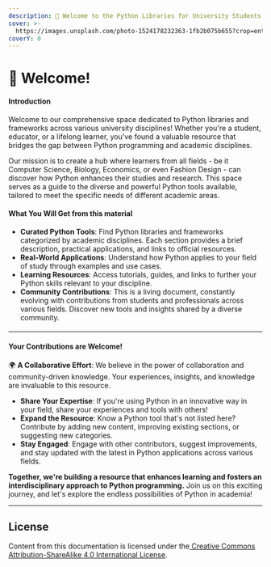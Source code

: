 ```yaml
---
description: 🌟 Welcome to the Python Libraries for University Students.
cover: >-
  https://images.unsplash.com/photo-1524178232363-1fb2b075b655?crop=entropy&cs=srgb&fm=jpg&ixid=M3wxOTcwMjR8MHwxfHNlYXJjaHw4fHx1bml2ZXJzaXR5JTIwc3R1ZGVudHN8ZW58MHx8fHwxNzA2NjExNjE0fDA&ixlib=rb-4.0.3&q=85
coverY: 0
---
```


# 👋 Welcome!

#### Introduction

Welcome to our comprehensive space dedicated to Python libraries and frameworks across various university disciplines! Whether you're a student, educator, or a lifelong learner, you've found a valuable resource that bridges the gap between Python programming and academic disciplines.

Our mission is to create a hub where learners from all fields - be it Computer Science, Biology, Economics, or even Fashion Design - can discover how Python enhances their studies and research. This space serves as a guide to the diverse and powerful Python tools available, tailored to meet the specific needs of different academic areas.

#### What You Will Get from this material

* **Curated Python Tools**: Find Python libraries and frameworks categorized by academic disciplines. Each section provides a brief description, practical applications, and links to official resources.
* **Real-World Applications**: Understand how Python applies to your field of study through examples and use cases.
* **Learning Resources**: Access tutorials, guides, and links to further your Python skills relevant to your discipline.
* **Community Contributions**: This is a living document, constantly evolving with contributions from students and professionals across various fields. Discover new tools and insights shared by a diverse community.

####

***

#### Your Contributions are Welcome!

🌍 **A Collaborative Effort**: We believe in the power of collaboration and community-driven knowledge. Your experiences, insights, and knowledge are invaluable to this resource.

* **Share Your Expertise**: If you're using Python in an innovative way in your field, share your experiences and tools with others!
* **Expand the Resource**: Know a Python tool that's not listed here? Contribute by adding new content, improving existing sections, or suggesting new categories.
* **Stay Engaged**: Engage with other contributors, suggest improvements, and stay updated with the latest in Python applications across various fields.

**Together, we're building a resource that enhances learning and fosters an interdisciplinary approach to Python programming.** Join us on this exciting journey, and let's explore the endless possibilities of Python in academia!



***

## License

Content from this documentation is licensed under the[ Creative Commons Attribution-ShareAlike 4.0 International License](https://creativecommons.org/licenses/by-sa/4.0/).
